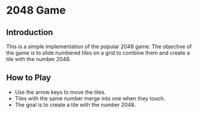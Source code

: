 # 2048 Game

## Introduction
This is a simple implementation of the popular 2048 game. The objective of the game is to slide numbered tiles on a grid to combine them and create a tile with the number 2048.

## How to Play
- Use the arrow keys to move the tiles.
- Tiles with the same number merge into one when they touch.
- The goal is to create a tile with the number 2048.
